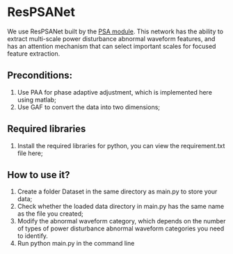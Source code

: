 # ResPSANet
We use ResPSANet built by the [PSA module](
https://doi.org/10.48550/arXiv.2105.14447). This network has the ability to extract multi-scale power disturbance abnormal waveform features, and has an attention mechanism that can select important scales for focused feature extraction.


## Preconditions:
1. Use PAA for phase adaptive adjustment, which is implemented here using matlab; 
2. Use GAF to convert the data into two dimensions;
## Required libraries
1. Install the required libraries for python, you can view the requirement.txt file here;

## How to use it?
1. Create a folder Dataset in the same directory as main.py to store your data;
2. Check whether the loaded data directory in main.py has the same name as the file you created;
4. Modify the abnormal waveform category, which depends on the number of types of power disturbance abnormal waveform categories you need to identify.
3. Run python main.py in the command line

